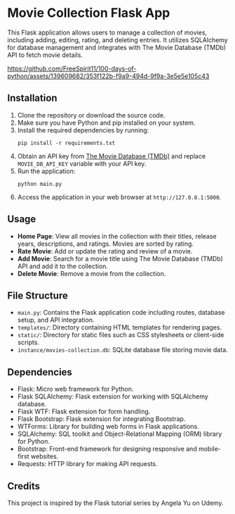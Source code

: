 # Movie Collection Flask App

This Flask application allows users to manage a collection of movies, including adding, editing, rating, and deleting entries. It utilizes SQLAlchemy for database management and integrates with The Movie Database (TMDb) API to fetch movie details.


https://github.com/FreeSpirit11/100-days-of-python/assets/139609682/353f122b-f9a9-494d-9f9a-3e5e5e105c43


## Installation

1. Clone the repository or download the source code.
2. Make sure you have Python and pip installed on your system.
3. Install the required dependencies by running:
    ```
    pip install -r requirements.txt
    ```
4. Obtain an API key from [The Movie Database (TMDb)](https://www.themoviedb.org/documentation/api) and replace  `MOVIE_DB_API_KEY` variable with your API key.
5. Run the application:
    ```
    python main.py
    ```
6. Access the application in your web browser at `http://127.0.0.1:5000`.

## Usage

- **Home Page**: View all movies in the collection with their titles, release years, descriptions, and ratings. Movies are sorted by rating.
- **Rate Movie**: Add or update the rating and review of a movie.
- **Add Movie**: Search for a movie title using The Movie Database (TMDb) API and add it to the collection.
- **Delete Movie**: Remove a movie from the collection.

## File Structure

- `main.py`: Contains the Flask application code including routes, database setup, and API integration.
- `templates/`: Directory containing HTML templates for rendering pages.
- `static/`: Directory for static files such as CSS stylesheets or client-side scripts.
- `instance/movies-collection.db`: SQLite database file storing movie data.

## Dependencies

- Flask: Micro web framework for Python.
- Flask SQLAlchemy: Flask extension for working with SQLAlchemy database.
- Flask WTF: Flask extension for form handling.
- Flask Bootstrap: Flask extension for integrating Bootstrap.
- WTForms: Library for building web forms in Flask applications.
- SQLAlchemy: SQL toolkit and Object-Relational Mapping (ORM) library for Python.
- Bootstrap: Front-end framework for designing responsive and mobile-first websites.
- Requests: HTTP library for making API requests.

## Credits

This project is inspired by the Flask tutorial series by Angela Yu on Udemy.
